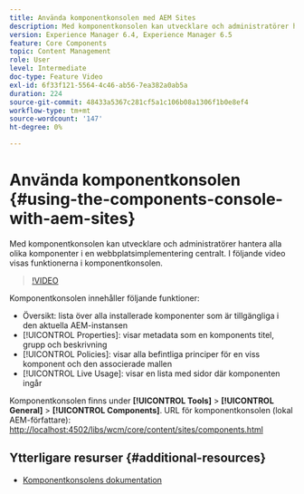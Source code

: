 ```yaml
---
title: Använda komponentkonsolen med AEM Sites
description: Med komponentkonsolen kan utvecklare och administratörer hantera alla olika komponenter i en webbplatsimplementering centralt. I följande video visas funktionerna i komponentkonsolen.
version: Experience Manager 6.4, Experience Manager 6.5
feature: Core Components
topic: Content Management
role: User
level: Intermediate
doc-type: Feature Video
exl-id: 6f33f121-5564-4c46-ab56-7ea382a0ab5a
duration: 224
source-git-commit: 48433a5367c281cf5a1c106b08a1306f1b0e8ef4
workflow-type: tm+mt
source-wordcount: '147'
ht-degree: 0%

---
```


# Använda komponentkonsolen {#using-the-components-console-with-aem-sites}

Med komponentkonsolen kan utvecklare och administratörer hantera alla olika komponenter i en webbplatsimplementering centralt. I följande video visas funktionerna i komponentkonsolen.

>[!VIDEO](https://video.tv.adobe.com/v/17417?quality=12&learn=on)

Komponentkonsolen innehåller följande funktioner:

* Översikt: lista över alla installerade komponenter som är tillgängliga i den aktuella AEM-instansen
* [!UICONTROL Properties]: visar metadata som en komponents titel, grupp och beskrivning
* [!UICONTROL Policies]: visar alla befintliga principer för en viss komponent och den associerade mallen
* [!UICONTROL Live Usage]: visar en lista med sidor där komponenten ingår

Komponentkonsolen finns under **[!UICONTROL Tools]** > **[!UICONTROL General]** > **[!UICONTROL Components]**.
URL för komponentkonsolen (lokal AEM-författare): [http://localhost:4502/libs/wcm/core/content/sites/components.html](http://localhost:4502/libs/wcm/core/content/sites/components.html)

## Ytterligare resurser {#additional-resources}

* [Komponentkonsolens dokumentation](https://helpx.adobe.com/se/experience-manager/6-5/sites/authoring/using/default-components-console.html)
